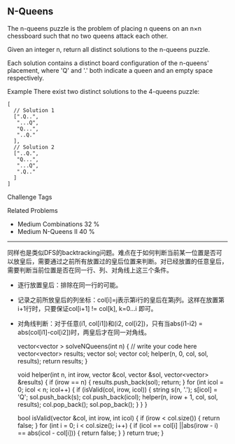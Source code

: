 ## N-Queens  ##

The n-queens puzzle is the problem of placing n queens on an n×n chessboard such that no two queens attack each other.

Given an integer n, return all distinct solutions to the n-queens puzzle.

Each solution contains a distinct board configuration of the n-queens' placement, where 'Q' and '.' both indicate a queen and an empty space respectively.

Example
There exist two distinct solutions to the 4-queens puzzle:
	
	[
	  // Solution 1
	  [".Q..",
	   "...Q",
	   "Q...",
	   "..Q."
	  ],
	  // Solution 2
	  ["..Q.",
	   "Q...",
	   "...Q",
	   ".Q.."
	  ]
	]
Challenge 
Tags 

Related Problems 

- Medium Combinations 32 %
- Medium N-Queens II 40 %

----------
同样也是类似DFS的backtracking问题。难点在于如何判断当前某一位置是否可以放皇后，需要通过之前所有放置过的皇后位置来判断。对已经放置的任意皇后，需要判断当前位置是否在同一行、列、对角线上这三个条件。

- 逐行放置皇后：排除在同一行的可能。
- 记录之前所放皇后的列坐标：col[i]=j表示第i行的皇后在第j列。这样在放置第i+1行时，只要保证col[i+1] != col[k], k=0...i 即可。
- 对角线判断：对于任意(i1, col[i1])和(i2, col[i2])，只有当abs(i1-i2) = abs(col[i1]-col[i2])时，两皇后才在同一对角线。

	vector<vector<string> > solveNQueens(int n) {
	    // write your code here
	    vector<vector<string>> results;
	    vector<string> sol;
	    vector<int> col;
	    helper(n, 0, col, sol, results);
	    return results;
	}
	
	void helper(int n, int irow, vector<int> &col, vector<string> &sol, vector<vector<string>> &results) {
	    if (irow == n) {
	        results.push_back(sol);
	        return;
	    }
	    for (int icol = 0; icol < n; icol++) {
	        if (isValid(col, irow, icol)) {
	            string s(n, '.');
	            s[icol] = 'Q';
	            sol.push_back(s);
	            col.push_back(icol);
	            helper(n, irow + 1, col, sol, results);
	            col.pop_back();
	            sol.pop_back();
	        }
	    }
	}
	
	bool isValid(vector<int> &col, int irow, int icol) {
	    if (irow < col.size()) {
	        return false;
	    }
	    for (int i = 0; i < col.size(); i++) {
	        if (icol == col[i] ||abs(irow - i) == abs(icol - col[i])) {
	            return false;
	        }
	    }
	    return true;
	}